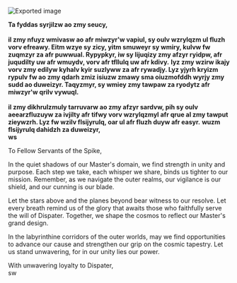 ![Exported image](Exported%20image%2020240725171522-0.png)

**Ta fyddas syrjilzw ao zmy seucy,**  
   
**il zmy nfuyz wmivasw ao afr miwzyr'w vapiul, sy oulv wzrylqzm ul fluzh vorv efreawy. Eitm wzye sy zicy, yitm smuweyr sy wmiry, kulvw fw zuqmzyr za afr puwwual. Rypypkyr, iw sy lijuqizy zmy afzyr ryidpw, afr juqudilty uw afr wmuydv, vorv afr tfllulq uw afr kdivy.**   **lyz zmy wzirw ikajy vorv zmy edilyw kyhalv kyir suzlyww za afr rywadjy. Lyz yjyrh kryizm rypulv fw ao zmy qdarh zmiz isiuzw zmawy sma oiuzmofddh wyrjy zmy sudd ao duweizyr. Taqyzmyr, sy wmiey zmy tawpaw za ryodytz afr miwzyr'w qrilv vywuql.**  
   
**il zmy dikhrulzmuly tarruvarw ao zmy afzyr sardvw, pih sy oulv aeearzfluzuyw za ivjilty afr tifwy vorv wzrylqzmyl afr qrue al zmy tawput zieywzrh. Lyz fw wzilv flsijyrulq, oar ul afr fluzh duyw afr easyr.**   **wuzm flsijyrulq dahidzh za duweizyr,**  
**ws**

To Fellow Servants of the Spike,
 
In the quiet shadows of our Master's domain, we find strength in unity and purpose. Each step we take, each whisper we share, binds us tighter to our mission. Remember, as we navigate the outer realms, our vigilance is our shield, and our cunning is our blade.
 
Let the stars above and the planes beyond bear witness to our resolve. Let every breath remind us of the glory that awaits those who faithfully serve the will of Dispater. Together, we shape the cosmos to reflect our Master's grand design.
 
In the labyrinthine corridors of the outer worlds, may we find opportunities to advance our cause and strengthen our grip on the cosmic tapestry. Let us stand unwavering, for in our unity lies our power.
 
With unwavering loyalty to Dispater,  
sw